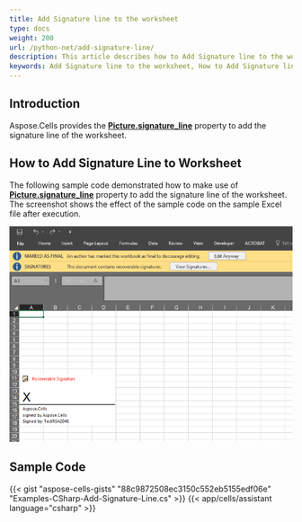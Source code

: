 ```yaml
---
title: Add Signature line to the worksheet
type: docs
weight: 200
url: /python-net/add-signature-line/
description: This article describes how to Add Signature line to the worksheet using C# codes with Aspose.Cells for .Net.
keywords: Add Signature line to the worksheet, How to Add Signature line to the worksheet, How to Add Signature Line to Worksheet, How to add the signature line of the worksheet.
---
```


## **Introduction**

Aspose.Cells provides the [**Picture.signature_line**](https://reference.aspose.com/cells/python-net/aspose.cells.drawing/picture/signature_line) property to add the signature line of the worksheet.


## **How to Add Signature Line to Worksheet**

The following sample code demonstrated how to make use of [**Picture.signature_line**](https://reference.aspose.com/cells/python-net/aspose.cells.drawing/picture/signature_line) property to add the signature line of the worksheet. The screenshot shows the effect of the sample code on the sample Excel file after execution.

![todo:image_alt_text](add-signature-line.png)

## **Sample Code**

{{< gist "aspose-cells-gists" "88c9872508ec3150c552eb5155edf06e" "Examples-CSharp-Add-Signature-Line.cs" >}}
{{< app/cells/assistant language="csharp" >}}
